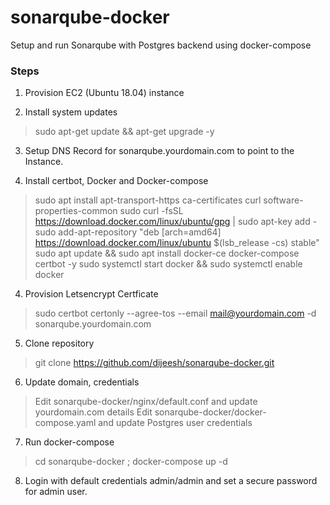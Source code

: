 # sonarqube-docker
Setup and run Sonarqube with Postgres backend using docker-compose

### Steps

1. Provision EC2 (Ubuntu 18.04) instance

2. Install system updates 

> sudo apt-get update && apt-get upgrade -y

3. Setup DNS Record for sonarqube.yourdomain.com to point to the Instance.

3. Install certbot, Docker and Docker-compose

> sudo apt install apt-transport-https ca-certificates curl software-properties-common
> sudo curl -fsSL https://download.docker.com/linux/ubuntu/gpg | sudo apt-key add -
> sudo add-apt-repository "deb [arch=amd64] https://download.docker.com/linux/ubuntu $(lsb_release -cs) stable"
> sudo apt update && sudo apt install docker-ce docker-compose certbot -y
> sudo systemctl start docker && sudo systemctl enable docker

4. Provision Letsencrypt Certficate 

> sudo certbot certonly --agree-tos --email mail@yourdomain.com -d sonarqube.yourdomain.com

5. Clone repository

> git clone https://github.com/dijeesh/sonarqube-docker.git


6. Update domain, credentials 

> Edit sonarqube-docker/nginx/default.conf and update yourdomain.com details
> Edit sonarqube-docker/docker-compose.yaml and update Postgres user credentials

7. Run docker-compose 

> cd sonarqube-docker ; docker-compose up -d

8. Login with default credentials admin/admin and set a secure password for admin user.